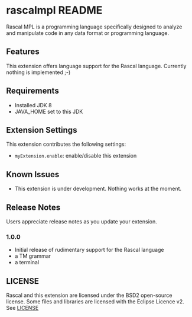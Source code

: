 # rascalmpl README

Rascal MPL is a programming language specifically designed to analyze and manipulate code in 
any data format or programming language.

## Features

This extension offers language support for the Rascal language. Currently nothing is implemented ;-)

## Requirements

* Installed JDK 8 
* JAVA_HOME set to this JDK

## Extension Settings

This extension contributes the following settings:

* `myExtension.enable`: enable/disable this extension

## Known Issues

* This extension is under development. Nothing works at the moment.

## Release Notes

Users appreciate release notes as you update your extension.

### 1.0.0

* Initial release of rudimentary support for the Rascal language
* a TM grammar
* a terminal

## LICENSE

Rascal and this extension are licensed under the BSD2 open-source license. Some files
and libraries are licensed with the Eclipse Licence v2. See [LICENSE](todo)